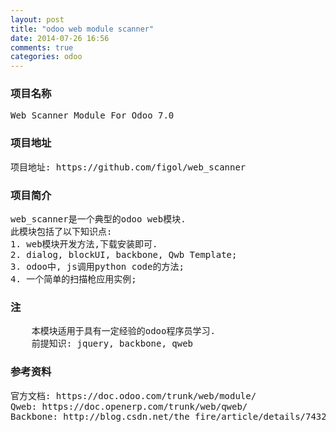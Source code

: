 ```yaml
---
layout: post
title: "odoo web module scanner"
date: 2014-07-26 16:56
comments: true
categories: odoo 
---
```

<h3>项目名称</h3>
<pre>
Web Scanner Module For Odoo 7.0
</pre>
<h3>项目地址</h3>
<pre>
项目地址: https://github.com/figol/web_scanner
</pre>
<h3>项目简介</h3>
<pre>
web_scanner是一个典型的odoo web模块.
此模块包括了以下知识点:
1. web模块开发方法,下载安装即可.
2. dialog, blockUI, backbone, Qwb Template; 
3. odoo中, js调用python code的方法;
4. 一个简单的扫描枪应用实例;
</pre>
<h3>注</h3>
<pre>
	本模块适用于具有一定经验的odoo程序员学习.
	前提知识: jquery, backbone, qweb
</pre>
<h3>参考资料</h3>
<pre>
官方文档: https://doc.odoo.com/trunk/web/module/
Qweb: https://doc.openerp.com/trunk/web/qweb/ 
Backbone: http://blog.csdn.net/the_fire/article/details/7432760
</pre>
